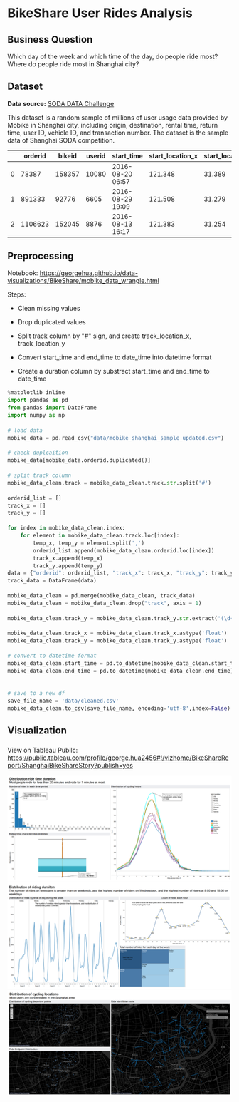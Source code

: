 # BikeShare User Rides Analysis



## Business Question

Which day of the week and which time of the day, do people ride most? Where do people ride most in Shanghai city?



## Dataset

**Data source:**  [SODA DATA Challenge](http://shanghai.sodachallenges.com/data.html?lang=en)

This dataset is a random sample of millions of user usage data provided by Mobike in Shanghai city, including origin, destination, rental time, return time, user ID, vehicle ID, and transaction number. The dataset is the sample data of Shanghai SODA competition.

|      | orderid | bikeid | userid | start_time       | start_location_x | start_location_y | end_time         | end_location_x | end_location_y | track                                                        |
| ---- | ------- | ------ | ------ | ---------------- | ---------------- | ---------------- | ---------------- | -------------- | -------------- | ------------------------------------------------------------ |
| 0    | 78387   | 158357 | 10080  | 2016-08-20 06:57 | 121.348          | 31.389           | 2016-08-20 07:04 | 121.357        | 31.388         | 121.347,31.392#121.348,31.389#121.349,31.390#121.350,31.390#121.351,31.390#121.351,31.391#121.352,31.391#121.353,31.391#121.353,31.394#121.354,31.391#121.355,31.391#121.356,31.389#121.356,31.390#121.356,31.391#121.357,31.388#121.357,31.389 |
| 1    | 891333  | 92776  | 6605   | 2016-08-29 19:09 | 121.508          | 31.279           | 2016-08-29 19:31 | 121.489        | 31.271         | 121.489,31.270#121.489,31.271#121.490,31.270#121.490,31.271#121.491,31.271#121.492,31.270#121.492,31.271#121.493,31.269#121.493,31.270#121.494,31.268#121.494,31.269#121.495,31.269#121.495,31.270#121.496,31.270#121.497,31.270#121.497,31.271#121.498,31.272#121.499,31.272#121.499,31.273#121.500,31.273#121.500,31.274#121.501,31.274#121.502,31.273#121.502,31.274#121.503,31.273#121.504,31.273#121.504,31.274#121.505,31.274#121.505,31.275#121.506,31.275#121.506,31.276#121.506,31.277#121.507,31.277#121.507,31.278#121.507,31.279#121.508,31.279 |
| 2    | 1106623 | 152045 | 8876   | 2016-08-13 16:17 | 121.383          | 31.254           | 2016-08-13 16:36 | 121.405        | 31.248         | 121.381,31.251#121.382,31.251#121.382,31.252#121.382,31.253#121.382,31.254#121.383,31.250#121.383,31.251#121.383,31.254#121.384,31.250#121.385,31.250#121.386,31.250#121.387,31.250#121.387,31.251#121.388,31.251#121.388,31.252#121.389,31.251#121.389,31.252#121.390,31.251#121.391,31.251#121.392,31.251#121.393,31.248#121.393,31.250#121.394,31.248#121.394,31.249#121.394,31.250#121.395,31.248#121.396,31.248#121.397,31.248#121.398,31.248#121.399,31.248#121.400,31.248#121.401,31.248#121.402,31.248#121.403,31.248#121.404,31.248#121.404,31.249#121.405,31.249#121.406,31.248#121.406,31.249#121.407,31.248#121.407,31.249 |





## Preprocessing

Notebook: https://georgehua.github.io/data-visualizations/BikeShare/mobike_data_wrangle.html


Steps:
- Clean missing values

- Drop duplicated values

- Split track column by "#" sign, and create  track_location_x, track_location_y

- Convert start_time and end_time to date_time into datetime format

- Create a duration column by substract start_time and end_time to date_time

```Python
%matplotlib inline
import pandas as pd
from pandas import DataFrame
import numpy as np

# load data
mobike_data = pd.read_csv("data/mobike_shanghai_sample_updated.csv")

# check duplcaition
mobike_data[mobike_data.orderid.duplicated()]

# split track column
mobike_data_clean.track = mobike_data_clean.track.str.split('#')

orderid_list = []
track_x = []
track_y = []

for index in mobike_data_clean.index:
    for element in mobike_data_clean.track.loc[index]:
        temp_x, temp_y = element.split(',')
        orderid_list.append(mobike_data_clean.orderid.loc[index]) 
        track_x.append(temp_x)
        track_y.append(temp_y)
data = {"orderid": orderid_list, "track_x": track_x, "track_y": track_y}
track_data = DataFrame(data)

mobike_data_clean = pd.merge(mobike_data_clean, track_data)
mobike_data_clean = mobike_data_clean.drop("track", axis = 1)

mobike_data_clean.track_y = mobike_data_clean.track_y.str.extract('(\d{2}\.\d{1,3})' ,expand=True)

mobike_data_clean.track_x = mobike_data_clean.track_x.astype('float')
mobike_data_clean.track_y = mobike_data_clean.track_y.astype('float')

# convert to datetime format
mobike_data_clean.start_time = pd.to_datetime(mobike_data_clean.start_time)
mobike_data_clean.end_time = pd.to_datetime(mobike_data_clean.end_time)


# save to a new df
save_file_name = 'data/cleaned.csv'
mobike_data_clean.to_csv(save_file_name, encoding='utf-8',index=False)
```



## Visualization

### 

View on Tableau Pubilc: https://public.tableau.com/profile/george.hua2456#!/vizhome/BikeShareReport/ShanghaiBikeShareStory?publish=yes



<img src="../docs/BikeShare/duration.png">

<img src="../docs/BikeShare/weekday.png">

<img src="../docs/BikeShare/location.png">



